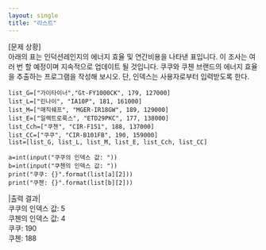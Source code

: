 ```yaml
---
layout: single
title: "리스트"
---
```

[문제 상황]  
아래의 표는 인덕션레인지의 에너지 효율 및 연간비용을 나타낸 표입니다. 이 조사는 여러 번 할 예정이며 지속적으로 업데이트 될 것입니다. 쿠쿠와 쿠첸 브랜드의 에너지 효율을 추출하는 프로그램을 작성해 보시오. 단, 인덱스는 사용자로부터 입력받도록 한다.

~~~
list_G=["가이타이너","Gt-FY1000CK", 179, 127000]
list_L=["린나이", "IA10P", 181, 161000]
list_M=["매직쉐프", "MGER-IR18GW", 189, 129000]
list_E=["일렉트로룩스", "ETD29PKC", 177, 138000]
list_Cch=["쿠첸", "CIR-F151", 188, 137000]
list_CC=["쿠쿠", "CIR-B101FB", 190, 159000]
list=[list_G, list_L, list_M, list_E, list_Cch, list_CC]

a=int(input("쿠쿠의 인덱스 값: "))
b=int(input("쿠첸의 인덱스 값: "))
print("쿠쿠: {}".format(list[a][2]))
print("쿠첸: {}".format(list[b][2]))
~~~

|출력 결과|  
쿠쿠의 인덱스 값: 5  
쿠첸의 인덱스 값: 4  
쿠쿠: 190  
쿠첸: 188  
